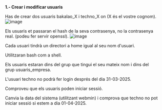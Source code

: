 **1.- Crear i modificar usuaris**


Has de crear dos usuaris bakalao_X i techno_X on (X és el vostre cognom).
![image](https://github.com/user-attachments/assets/2ce50ea3-7faa-47a2-80fd-742d0a700c72)


Els usuaris et passaran el hash de la seva contrasenya, no la contrasenya real. (podeu fer servir openssl).
![image](https://github.com/user-attachments/assets/b8cccbde-7cbe-4edd-82c4-4c239291e944)


Cada usuari tindrà un directori a home igual al seu nom d'usuari.


Utilitzaran bash com a shell.


Els usuaris estaran dins del grup que tingui el seu mateix nom i dins del grup usuaris_empresa.


L'usuari techno no podrà fer login després del dia 31-03-2025.


Comproveu que els usuaris poden iniciar sessió.


Canvia la data del sistema (utilitzant webmin) i comprova que techno no pot iniciar sessió si estem a dia 01-04-2025.
